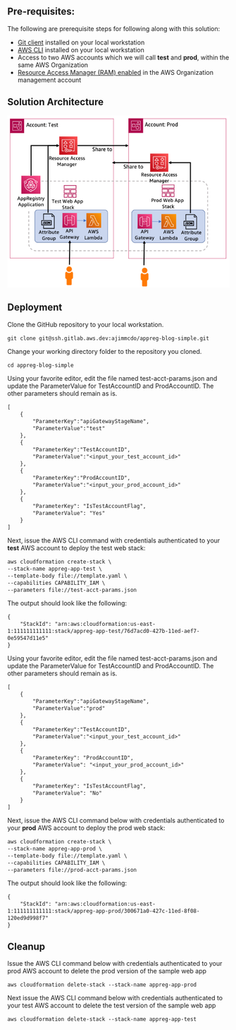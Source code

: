 ## Pre-requisites:
The following are prerequisite steps for following along with this solution:
* [Git client](https://git-scm.com/downloads) installed on your local workstation
* [AWS CLI](https://docs.aws.amazon.com/cli/latest/userguide/getting-started-install.html) installed on your local workstation
* Access to two AWS accounts which we will call **test** and **prod**, within the same AWS Organization
* [Resource Access Manager (RAM) enabled](https://docs.aws.amazon.com/ram/latest/userguide/getting-started-sharing.html) in the AWS Organization management account

## Solution Architecture
![Solution architecture diagram](/images/solution-architecture.jpg)

## Deployment

Clone the GitHub repository to your local workstation.
```
git clone git@ssh.gitlab.aws.dev:ajimmcdo/appreg-blog-simple.git
```

Change your working directory folder to the repository you cloned.
```
cd appreg-blog-simple
```

Using your favorite editor, edit the file named test-acct-params.json and update the ParameterValue for TestAccountID and ProdAccountID.  The other parameters should remain as is.

```
[
    {
        "ParameterKey":"apiGatewayStageName",
        "ParameterValue":"test"
    },
    {
        "ParameterKey":"TestAccountID",
        "ParameterValue":"<input_your_test_account_id>"
    },
    {
        "ParameterKey":"ProdAccountID",
        "ParameterValue":"<input_your_prod_account_id>"
    },
    {
        "ParameterKey": "IsTestAccountFlag",
        "ParameterValue": "Yes"
    }
]
```

Next, issue the AWS CLI command with credentials authenticated to your **test** AWS account to deploy the test web stack:
```
aws cloudformation create-stack \
--stack-name appreg-app-test \
--template-body file://template.yaml \
--capabilities CAPABILITY_IAM \
--parameters file://test-acct-params.json
```

The output should look like the following:
```
{
    "StackId": "arn:aws:cloudformation:us-east-1:111111111111:stack/appreg-app-test/76d7acd0-427b-11ed-aef7-0e59547d11e5"
}
```

Using your favorite editor, edit the file named test-acct-params.json and update the ParameterValue for TestAccountID and ProdAccountID.  The other parameters should remain as is.

```
[
    {
        "ParameterKey":"apiGatewayStageName",
        "ParameterValue":"prod"
    },
    {
        "ParameterKey":"TestAccountID",
        "ParameterValue":"<input_your_test_account_id>"
    },
    {
        "ParameterKey": "ProdAccountID",
        "ParameterValue": "<input_your_prod_account_id>"
    },
    {
        "ParameterKey": "IsTestAccountFlag",
        "ParameterValue": "No"
    }
]
```

Next, issue the AWS CLI command below with credentials authenticated to your **prod** AWS account to deploy the prod web stack:
```
aws cloudformation create-stack \
--stack-name appreg-app-prod \
--template-body file://template.yaml \
--capabilities CAPABILITY_IAM \
--parameters file://prod-acct-params.json
```

The output should look like the following:
```
{
    "StackId": "arn:aws:cloudformation:us-east-1:111111111111:stack/appreg-app-prod/300671a0-427c-11ed-8f08-120ed9d998f7"
}
```

## Cleanup
Issue the AWS CLI command below with credentials authenticated to your prod AWS account to delete the prod version of the sample web app
```
aws cloudformation delete-stack --stack-name appreg-app-prod
```

Next issue the AWS CLI command below with credentials authenticated to your test AWS account to delete the test version of the sample web app
```
aws cloudformation delete-stack --stack-name appreg-app-test
```